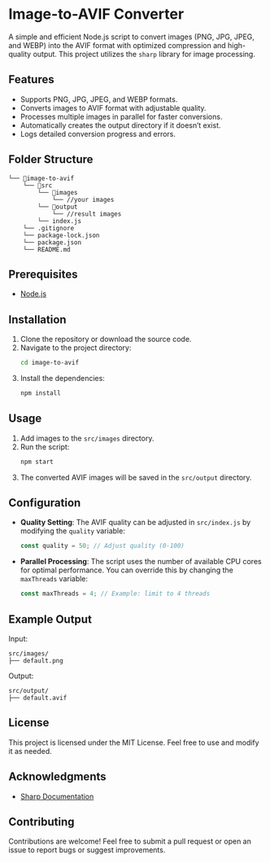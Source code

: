 # Image-to-AVIF Converter

A simple and efficient Node.js script to convert images (PNG, JPG, JPEG, and
WEBP) into the AVIF format with optimized compression and high-quality output.
This project utilizes the `sharp` library for image processing.

## Features

- Supports PNG, JPG, JPEG, and WEBP formats.
- Converts images to AVIF format with adjustable quality.
- Processes multiple images in parallel for faster conversions.
- Automatically creates the output directory if it doesn’t exist.
- Logs detailed conversion progress and errors.

## Folder Structure

```
└── 📁image-to-avif
    └── 📁src
        └── 📁images
            └── //your images
        └── 📁output
            └── //result images
        └── index.js
    └── .gitignore
    └── package-lock.json
    └── package.json
    └── README.md
```

## Prerequisites

- [Node.js](https://nodejs.org/)

## Installation

1. Clone the repository or download the source code.
2. Navigate to the project directory:
   ```bash
   cd image-to-avif
   ```
3. Install the dependencies:
   ```bash
   npm install
   ```

## Usage

1. Add images to the `src/images` directory.
2. Run the script:
   ```bash
   npm start
   ```
3. The converted AVIF images will be saved in the `src/output` directory.

## Configuration

- **Quality Setting**: The AVIF quality can be adjusted in `src/index.js` by
  modifying the `quality` variable:
  ```javascript
  const quality = 50; // Adjust quality (0-100)
  ```
- **Parallel Processing**: The script uses the number of available CPU cores for
  optimal performance. You can override this by changing the `maxThreads`
  variable:
  ```javascript
  const maxThreads = 4; // Example: limit to 4 threads
  ```

## Example Output

Input:

```
src/images/
├── default.png
```

Output:

```
src/output/
├── default.avif
```

## License

This project is licensed under the MIT License. Feel free to use and modify it
as needed.

## Acknowledgments

- [Sharp Documentation](https://sharp.pixelplumbing.com/)

## Contributing

Contributions are welcome! Feel free to submit a pull request or open an issue
to report bugs or suggest improvements.
